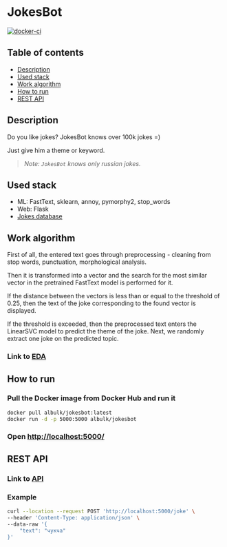 # JokesBot

[![docker-ci](https://github.com/albul-k/jokesbot/actions/workflows/main.yml/badge.svg?branch=main)](https://github.com/albul-k/jokesbot/actions/workflows/main.yml)

## Table of contents

* [Description](#description)
* [Used stack](#used-stack)
* [Work algorithm](#work-algorithm)
* [How to run](#how-to-run)
* [REST API](#rest-api)

## Description

Do you like jokes? JokesBot knows over 100k jokes =)

Just give him a theme or keyword.

>_Note: `JokesBot` knows only russian jokes._


## Used stack

* ML: FastText, sklearn, annoy, pymorphy2, stop_words
* Web: Flask
* [Jokes database](https://github.com/albul-k/scraper_jokes)

## Work algorithm

First of all, the entered text goes through preprocessing - cleaning from stop words, punctuation, morphological analysis.

Then it is transformed into a vector and the search for the most similar vector in the pretrained FastText model is performed for it.

If the distance between the vectors is less than or equal to the threshold of 0.25, then the text of the joke corresponding to the found vector is displayed.

If the threshold is exceeded, then the preprocessed text enters the LinearSVC model to predict the theme of the joke. Next, we randomly extract one joke on the predicted topic.

### Link to [EDA](https://github.com/albul-k/jokesbot/blob/main/eda/eda.ipynb)

## How to run

### Pull the Docker image from Docker Hub and run it

```bash
docker pull albulk/jokesbot:latest
docker run -d -p 5000:5000 albulk/jokesbot
```

### Open [http://localhost:5000/](http://localhost:5000/)

## REST API

### Link to [API](https://github.com/albul-k/jokesbot/blob/main/openapi.yml)

### Example

```bash
curl --location --request POST 'http://localhost:5000/joke' \
--header 'Content-Type: application/json' \
--data-raw '{
    "text": "чукча"
}'
```
